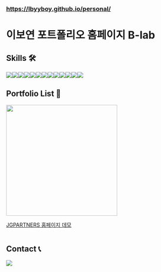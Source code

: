 ### https://lbyyboy.github.io/personal/

# 이보연 포트폴리오 홈페이지 B-lab

## Skills  🛠
<div style="display:flex; flex-direction:row;">
    <img src="https://img.shields.io/badge/html5-E34F26?style=for-the-badge&logo=html5&logoColor=white">
    <img src="https://img.shields.io/badge/css3-1572B6?style=for-the-badge&logo=css3&logoColor=white">
    <img src="https://img.shields.io/badge/jquery-0769AD?style=for-the-badge&logo=jquery&logoColor=white">
    <img src="https://img.shields.io/badge/visual studio code-007ACC?style=for-the-badge&logo=visualstudiocode&logoColor=white">
    <img src="https://img.shields.io/badge/sass-CC6699?style=for-the-badge&logo=sass&logoColor=white">
    <br>
    <img src="https://img.shields.io/badge/adobe photoshop-31A8FF?style=for-the-badge&logo=adobephotoshop&logoColor=white">
    <img src="https://img.shields.io/badge/adobe xd-FF61F6?style=for-the-badge&logo=adobexd&logoColor=white">
    <img src="https://img.shields.io/badge/adobe dreamweaver-FF61F6?style=for-the-badge&logo=adobedreamweaver&logoColor=white">
    <img src="https://img.shields.io/badge/figma-F24E1E?style=for-the-badge&logo=figma&logoColor=white">
    <br>
    <img src="https://img.shields.io/badge/adobe illustrator-FF9A00?style=flat-square&logo=adobeillustrator&logoColor=white">
    <img src="https://img.shields.io/badge/adobe premierepro-9999FF?style=flat-square&logo=adobepremierepro&logoColor=white">
    <img src="https://img.shields.io/badge/adobe aftereffects-9999FF?style=flat-square&logo=adobeaftereffects&logoColor=white">
    <img src="https://img.shields.io/badge/adobe indesign-FF3366?style=flat-square&logo=adobeindesign&logoColor=white">
</div>

## Portfolio List 📃
<div style="display:flex; flex-direction:row;">
    <a href="https://lbyyboy.github.io/personal/contents/portfolio/web-01.html" style="display:flex; flex-direction:column;">
        <img src="https://lbyyboy.github.io/personal/img/web-01-thumbnail.jpg" width="300px">
        <p>JGPARTNERS 홈페이지 데모</p>
    </a>
</div>

## Contact 📞
<div style="display:flex; flex-direction:row;">
    <a href="mailto:lbyyboy@gmail.com">
        <img src="https://img.shields.io/badge/gmail-EA4335?style=for-the-badge&logo=gmail&logoColor=white">
    </a>
</div>

